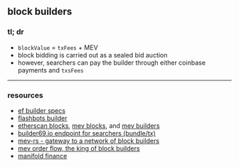 ## block builders

### tl; dr


* `blockValue` = `txFees` + MEV
* block bidding is carried out as a sealed bid auction
* however, searchers can pay the builder through either coinbase payments and `txsFees`
----

### resources

* [ef builder specs](https://github.com/ethereum/builder-specs)
* [flashbots builder](https://github.com/flashbots/builder)
* [etherscan blocks](https://etherscan.io/blocks), [mev blocks](https://etherscan.io/blocks/label/mev-block), and [mev builders](https://etherscan.io/accounts/label/mev-builder)
* [builder69.io endpoint for searchers (bundle/tx)](https://builder0x69.io)
* [mev-rs - gateway to a network of block builders](https://github.com/ralexstokes/mev-rs)
* [mev order flow, the king of block builders](https://coinyuppie.com/mev-order-flow-the-king-of-block-builders/)
* [manifold finance](https://www.manifoldfinance.com/)
